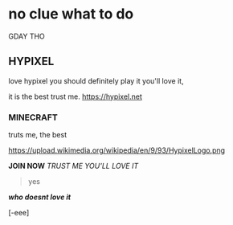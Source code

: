 # no clue what to do
GDAY THO

## HYPIXEL
love hypixel you should definitely play it you'll love it,

it is the best trust me. https://hypixel.net

### MINECRAFT
truts me, the best

https://upload.wikimedia.org/wikipedia/en/9/93/HypixelLogo.png

**JOIN NOW** *TRUST ME YOU'LL LOVE IT*

> yes

___who doesnt love it___

[-eee]
